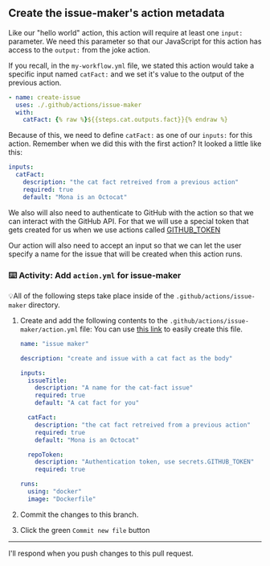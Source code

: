 ## Create the issue-maker's action metadata

Like our "hello world" action, this action will require at least one `input:` parameter. We need this parameter so that our JavaScript for this action has access to the `output:` from the joke action.

If you recall, in the `my-workflow.yml` file, we stated this action would take a specific input named `catFact:` and we set it's value to the output of the previous action.

```yaml
- name: create-issue
  uses: ./.github/actions/issue-maker
  with:
    catFact: {% raw %}${{steps.cat.outputs.fact}}{% endraw %}
```

Because of this, we need to define `catFact:` as one of our `inputs:` for this action. Remember when we did this with the first action? It looked a little like this:

```yaml
inputs:
  catFact:
    description: "the cat fact retreived from a previous action"
    required: true
    default: "Mona is an Octocat"
```

We also will also need to authenticate to GitHub with the action so that we can interact with the GitHub API. For that we will use a special token that gets created for us when we use actions called [GITHUB_TOKEN](https://help.github.com/en/actions/configuring-and-managing-workflows/authenticating-with-the-github_token)

Our action will also need to accept an input so that we can let the user specify a name for the issue that will be created when this action runs.

### :keyboard: Activity: Add `action.yml` for issue-maker

💡All of the following steps take place inside of the `.github/actions/issue-maker` directory.

1. Create and add the following contents to the `.github/actions/issue-maker/action.yml` file:
   You can use [this link]({{quicklink}}) to easily create this file.

   ```yml
   name: "issue maker"

   description: "create and issue with a cat fact as the body"

   inputs:
     issueTitle:
       description: "A name for the cat-fact issue"
       required: true
       default: "A cat fact for you"

     catFact:
       description: "the cat fact retreived from a previous action"
       required: true
       default: "Mona is an Octocat"

     repoToken:
       description: "Authentication token, use secrets.GITHUB_TOKEN"
       required: true

   runs:
     using: "docker"
     image: "Dockerfile"
   ```

2. Commit the changes to this branch.
3. Click the green `Commit new file` button

---

I'll respond when you push changes to this pull request.